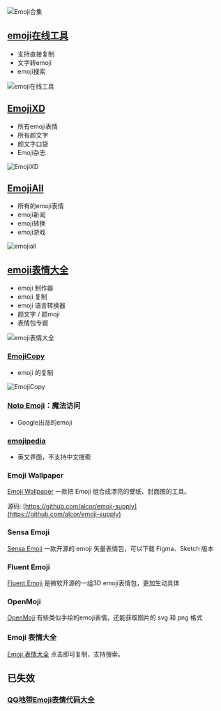 ![Emoji合集](https://usacdn.wangdu.site/file/blog-cdn/WP-CDN-02/2023/202302031719852.jpg)

## [emoji在线工具](https://emoji6.com/)

- 支持直接复制
- 文字转emoji
- emoji搜索

![emoji在线工具](https://usacdn.wangdu.site/file/blog-cdn/WP-CDN-02/2023/202302031720481.jpg)

## [EmojiXD](https://emojixd.com/)

- 所有emoji表情
- 所有颜文字
- 颜文字口袋
- Emoji杂志

![EmojiXD](https://usacdn.wangdu.site/file/blog-cdn/WP-CDN-02/2023/202302031720710.jpg)

## [EmojiAll](https://www.emojiall.com/zh-hans)

- 所有的emoji表情
- emoji新闻
- emoji转换
- emoji游戏

![emojiall](https://usacdn.wangdu.site/file/blog-cdn/WP-CDN-02/2023/202302031720978.jpg)

## [emoji表情大全](https://www.emojidaquan.com/)

- emoji 制作器
- emoji 复制
- emoji 语言转换器
- 颜文字 / 颜moji
- 表情包专题

![emoji表情大全](https://usacdn.wangdu.site/file/blog-cdn/WP-CDN-02/uPic/2022042114.png)

### [EmojiCopy](https://www.emojicopy.com/)

- emoji 的复制

![EmojiCopy](https://usacdn.wangdu.site/file/blog-cdn/WP-CDN-02/uPic/2022042111.png)

### [Noto Emoji](https://fonts.google.com/noto/specimen/Noto+Emoji)：魔法访问

- Google出品的emoji

### [emojipedia](https://emojipedia.org/)

- 英文界面，不支持中文搜索

### Emoji Wallpaper

[Emoji Wallpaper](https://emoji.supply/wallpaper) 一款把 Emoji 组合成漂亮的壁纸、封面图的工具。

源码: [https://github.com/alcor/emoji-supply](https://github.com/alcor/emoji-supply)

### Sensa Emoji

[Sensa Emoji](https://sensa.co/emoji/#) 一款开源的 emoji 矢量表情包，可以下载 Figma、Sketch 版本

### Fluent Emoji

[Fluent Emoji](https://github.com/microsoft/fluentui-emoji) 是微软开源的一组3D emoji表情包，更加生动具体

### OpenMoji

[OpenMoji](https://www.openmoji.org/) 有些类似手绘的emoji表情，还能获取图片的 svg 和 png 格式

### Emoji 表情大全

[Emoji 表情大全](https://funletu.com/emoji/) 点击即可复制，支持搜索。

## 已失效

### [QQ地带Emoji表情代码大全](http://www.oicqzone.com/tool/emoji/)

